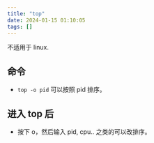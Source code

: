 ```yaml
---
title: "top"
date: 2024-01-15 01:10:05
tags: []
---
```

不适用于 linux.

## 命令

- `top -o pid` 可以按照 pid 排序。

## 进入 top 后

- 按下 o，然后输入 pid, cpu.. 之类的可以改排序。

